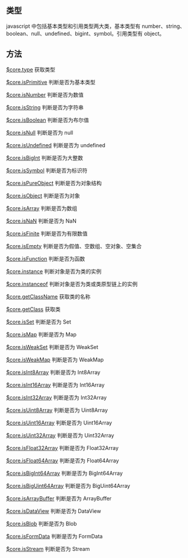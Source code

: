 ## 类型

javascript 中包括基本类型和引用类型两大类，基本类型有 number、string、boolean、null、undefined、bigint、symbol。引用类型有 object。

## 方法

[$core.type](https://github.com/qianduanka/core-js-pro/blob/main/markdown/type/type.md) 获取类型

[$core.isPrimitive](https://github.com/qianduanka/core-js-pro/blob/main/markdown/type/isPrimitive.md) 判断是否为基本类型

[$core.isNumber](https://github.com/qianduanka/core-js-pro/blob/main/markdown/type/isNumber.md) 判断是否为数值

[$core.isString](https://github.com/qianduanka/core-js-pro/blob/main/markdown/type/isString.md) 判断是否为字符串

[$core.isBoolean](https://github.com/qianduanka/core-js-pro/blob/main/markdown/type/isBoolean.md) 判断是否为布尔值

[$core.isNull](https://github.com/qianduanka/core-js-pro/blob/main/markdown/type/isNull.md) 判断是否为 null

[$core.isUndefined](https://github.com/qianduanka/core-js-pro/blob/main/markdown/type/isUndefined.md) 判断是否为 undefined

[$core.isBigInt](https://github.com/qianduanka/core-js-pro/blob/main/markdown/type/isBigInt.md) 判断是否为大整数

[$core.isSymbol](https://github.com/qianduanka/core-js-pro/blob/main/markdown/type/isSymbol.md) 判断是否为标识符

[$core.isPureObject](https://github.com/qianduanka/core-js-pro/blob/main/markdown/type/isPureObject.md) 判断是否为对象结构

[$core.isObject](https://github.com/qianduanka/core-js-pro/blob/main/markdown/type/isObject.md) 判断是否为对象

[$core.isArray](https://github.com/qianduanka/core-js-pro/blob/main/markdown/type/isArray.md) 判断是否为数组

[$core.isNaN](https://github.com/qianduanka/core-js-pro/blob/main/markdown/type/isNaN.md) 判断是否为 NaN

[$core.isFinite](https://github.com/qianduanka/core-js-pro/blob/main/markdown/type/isFinite.md) 判断是否为有限数值

[$core.isEmpty](https://github.com/qianduanka/core-js-pro/blob/main/markdown/type/isEmpty.md) 判断是否为假值、空数组、空对象、空集合

[$core.isFunction](https://github.com/qianduanka/core-js-pro/blob/main/markdown/type/isFunction.md) 判断是否为函数

[$core.instance](https://github.com/qianduanka/core-js-pro/blob/main/markdown/type/instance.md) 判断对象是否为类的实例

[$core.instanceof](https://github.com/qianduanka/core-js-pro/blob/main/markdown/type/instanceof.md) 判断对象是否为类或类原型链上的实例

[$core.getClassName](https://github.com/qianduanka/core-js-pro/blob/main/markdown/type/getClassName.md) 获取类的名称

[$core.getClass](https://github.com/qianduanka/core-js-pro/blob/main/markdown/type/getClass.md) 获取类

[$core.isSet](https://github.com/qianduanka/core-js-pro/blob/main/markdown/type/isSet.md) 判断是否为 Set

[$core.isMap](https://github.com/qianduanka/core-js-pro/blob/main/markdown/type/isMap.md) 判断是否为 Map

[$core.isWeakSet](https://github.com/qianduanka/core-js-pro/blob/main/markdown/type/isWeakSet.md) 判断是否为 WeakSet

[$core.isWeakMap](https://github.com/qianduanka/core-js-pro/blob/main/markdown/type/isWeakMap.md) 判断是否为 WeakMap

[$core.isInt8Array](https://github.com/qianduanka/core-js-pro/blob/main/markdown/type/isInt8Array.md) 判断是否为 Int8Array

[$core.isInt16Array](https://github.com/qianduanka/core-js-pro/blob/main/markdown/type/isInt16Array.md) 判断是否为 Int16Array

[$core.isInt32Array](https://github.com/qianduanka/core-js-pro/blob/main/markdown/type/isInt32Array.md) 判断是否为 Int32Array

[$core.isUint8Array](https://github.com/qianduanka/core-js-pro/blob/main/markdown/type/isUint8Array.md) 判断是否为 Uint8Array

[$core.isUint16Array](https://github.com/qianduanka/core-js-pro/blob/main/markdown/type/isUint16Array.md) 判断是否为 Uint16Array

[$core.isUint32Array](https://github.com/qianduanka/core-js-pro/blob/main/markdown/type/isUint32Array.md) 判断是否为 Uint32Array

[$core.isFloat32Array](https://github.com/qianduanka/core-js-pro/blob/main/markdown/type/isFloat32Array.md) 判断是否为 Float32Array

[$core.isFloat64Array](https://github.com/qianduanka/core-js-pro/blob/main/markdown/type/isFloat64Array.md) 判断是否为 Float64Array

[$core.isBigInt64Array](https://github.com/qianduanka/core-js-pro/blob/main/markdown/type/isBigInt64Array.md) 判断是否为 BigInt64Array

[$core.isBigUint64Array](https://github.com/qianduanka/core-js-pro/blob/main/markdown/type/isBigUint64Array.md) 判断是否为 BigUint64Array

[$core.isArrayBuffer](https://github.com/qianduanka/core-js-pro/blob/main/markdown/type/isArrayBuffer.md) 判断是否为 ArrayBuffer

[$core.isDataView](https://github.com/qianduanka/core-js-pro/blob/main/markdown/type/isDataView.md) 判断是否为 DataView

[$core.isBlob](https://github.com/qianduanka/core-js-pro/blob/main/markdown/type/isBlob.md) 判断是否为 Blob

[$core.isFormData](https://github.com/qianduanka/core-js-pro/FormData/main/markdown/type/isFormData.md) 判断是否为 FormData

[$core.isStream](https://github.com/qianduanka/core-js-pro/FormData/main/markdown/type/isStream.md) 判断是否为 Stream



